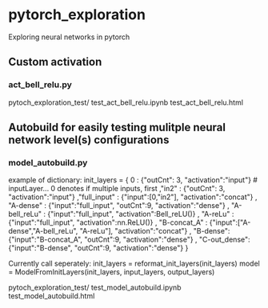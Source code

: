 # pytorch_exploration
 Exploring neural networks in pytorch
 
 ## Custom activation
 ### act_bell_relu.py
 pytoch_exploration_test/
     test_act_bell_relu.ipynb
	 test_act_bell_relu.html
 
 ## Autobuild for easily testing mulitple neural network level(s) configurations
 ### model_autobuild.py
 example of dictionary:
 init_layers = {
      0 : {"outCnt": 3, "activation":"input"} # inputLayer... 0 denotes if multiple inputs, first
    ,"in2" : {"outCnt": 3, "activation":"input"}
    ,"full_input" : {"input":[0,"in2"], "activation":"concat"}
    , "A-dense" : {"input":"full_input", "outCnt":9, "activation":"dense"}
    , "A-bell_reLu" : {"input":"full_input", "activation":Bell_reLU()}
    , "A-reLu" : {"input":"full_input", "activation":nn.ReLU()}
    , "B-concat_A" : {"input":["A-dense","A-bell_reLu", "A-reLu"], "activation":"concat"}
    , "B-dense": {"input":"B-concat_A", "outCnt":9, "activation":"dense"}
    , "C-out_dense": {"input":"B-dense", "outCnt":9, "activation":"dense"}
}

Currently call seperately:
    init_layers = reformat_init_layers(init_layers)
	model = ModelFromInitLayers(init_layers, input_layers, output_layers)
	
 pytoch_exploration_test/
     test_model_autobuild.ipynb
	 test_model_autobuild.html
	 
